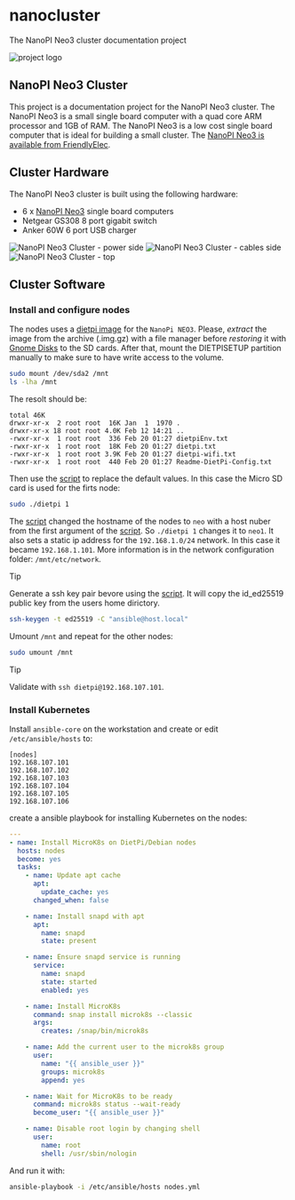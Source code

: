 # nanocluster
The NanoPI Neo3 cluster documentation project

![project logo](images/logo.png)

## NanoPI Neo3 Cluster

This project is a documentation project for the NanoPI Neo3 cluster. The NanoPI Neo3 is a small single board computer with a quad core ARM processor and 1GB of RAM. The NanoPI Neo3 is a low cost single board computer that is ideal for building a small cluster. The [NanoPI Neo3 is available from FriendlyElec](https://wiki.friendlyelec.com/wiki/index.php/NanoPi_NEO3#Introduction).

## Cluster Hardware

The NanoPI Neo3 cluster is built using the following hardware:

 - 6 x [NanoPI Neo3](https://wiki.friendlyelec.com/wiki/index.php/NanoPi_NEO3) single board computers
 - Netgear GS308 8 port gigabit switch
 - Anker 60W 6 port USB charger

![NanoPI Neo3 Cluster - power side](images/cluster1.jpg)
![NanoPI Neo3 Cluster - cables side](images/cluster2.jpg)
![NanoPI Neo3 Cluster - top](images/cluster3.jpg)

## Cluster Software
### Install and configure nodes

The nodes uses a [dietpi image](https://dietpi.com/#download) for the `NanoPi NEO3`.
Please, *extract* the image from the archive (.img.gz) with a file manager before *restoring* it with [Gnome Disks](https://apps.gnome.org/en-GB/DiskUtility/) to the SD cards. After that, mount the DIETPISETUP partition manually to make sure to have write access to the volume.

```sh
sudo mount /dev/sda2 /mnt
ls -lha /mnt
```

The resolt should be:

```
total 46K
drwxr-xr-x  2 root root  16K Jan  1  1970 .
drwxr-xr-x 18 root root 4.0K Feb 12 14:21 ..
-rwxr-xr-x  1 root root  336 Feb 20 01:27 dietpiEnv.txt
-rwxr-xr-x  1 root root  18K Feb 20 01:27 dietpi.txt
-rwxr-xr-x  1 root root 3.9K Feb 20 01:27 dietpi-wifi.txt
-rwxr-xr-x  1 root root  440 Feb 20 01:27 Readme-DietPi-Config.txt
```

Then use the [script](sed.sh) to replace the default values. In this case the Micro SD card is used for the firts node:

```sh
sudo ./dietpi 1
``` 

The [script](sed.sh) changed the hostname of the nodes to `neo` with a host nuber from the first argument of the [script](sed.sh). So `./dietpi 1` changes it to `neo1`. It also sets a static ip address for the `192.168.1.0/24` network. In this case it became `192.168.1.101`. More information is in the network configuration folder: `/mnt/etc/network`.

> [!TIP]
> Generate a ssh key pair bevore using the [script](sed.sh). It will copy the id_ed25519 public key from the users home dirictory.
> 
> ```sh
> ssh-keygen -t ed25519 -C "ansible@host.local"
> ```

Umount `/mnt` and repeat for the other nodes:

```sh
sudo umount /mnt
```

> [!TIP]
> Validate with `ssh dietpi@192.168.107.101`.

### Install Kubernetes

Install `ansible-core` on the workstation and create or edit `/etc/ansible/hosts` to:

```
[nodes]
192.168.107.101
192.168.107.102
192.168.107.103
192.168.107.104
192.168.107.105
192.168.107.106
```

create a ansible playbook for installing Kubernetes on the nodes:

```yaml
---
- name: Install MicroK8s on DietPi/Debian nodes
  hosts: nodes
  become: yes
  tasks:
    - name: Update apt cache
      apt:
        update_cache: yes
      changed_when: false

    - name: Install snapd with apt
      apt:
        name: snapd
        state: present

    - name: Ensure snapd service is running
      service:
        name: snapd
        state: started
        enabled: yes

    - name: Install MicroK8s
      command: snap install microk8s --classic
      args:
        creates: /snap/bin/microk8s

    - name: Add the current user to the microk8s group
      user:
        name: "{{ ansible_user }}"
        groups: microk8s
        append: yes

    - name: Wait for MicroK8s to be ready
      command: microk8s status --wait-ready
      become_user: "{{ ansible_user }}"

    - name: Disable root login by changing shell
      user:
        name: root
        shell: /usr/sbin/nologin
```

And run it with:

```sh
ansible-playbook -i /etc/ansible/hosts nodes.yml
```

<!-- Verify the nodes on neo1:

```sh
kubectl get nodes
``` -->

